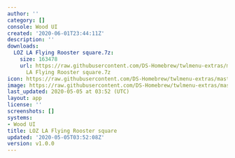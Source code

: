 ```yaml
---
author: ''
category: []
console: Wood UI
created: '2020-06-01T23:44:11Z'
description: ''
downloads:
  LOZ LA Flying Rooster square.7z:
    size: 163478
    url: https://raw.githubusercontent.com/DS-Homebrew/twlmenu-extras/master/_nds/TWiLightMenu/akmenu/themes/LOZ
      LA Flying Rooster square.7z
icon: https://raw.githubusercontent.com/DS-Homebrew/twlmenu-extras/master/unistore/icons/ak.png
image: https://raw.githubusercontent.com/DS-Homebrew/twlmenu-extras/master/unistore/icons/ak.png
last_updated: 2020-05-05 at 03:52 (UTC)
layout: app
license: ''
screenshots: []
systems:
- Wood UI
title: LOZ LA Flying Rooster square
updated: '2020-05-05T03:52:08Z'
version: v1.0.0
---
```

